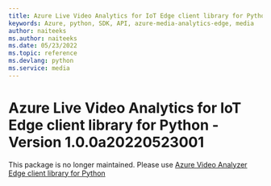 ```yaml
---
title: Azure Live Video Analytics for IoT Edge client library for Python
keywords: Azure, python, SDK, API, azure-media-analytics-edge, media
author: naiteeks
ms.author: naiteeks
ms.date: 05/23/2022
ms.topic: reference
ms.devlang: python
ms.service: media
---
```

# Azure Live Video Analytics for IoT Edge client library for Python - Version 1.0.0a20220523001 


This package is no longer maintained. Please use [Azure Video Analyzer Edge client library for Python](https://pypi.org/project/azure-media-videoanalyzer-edge)

